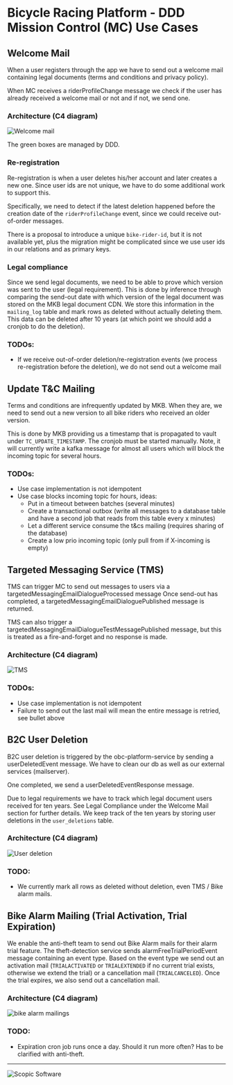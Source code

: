 # Bicycle Racing Platform - DDD Mission Control (MC) Use Cases

## Welcome Mail
When a user registers through the app we have to send out a welcome mail containing legal documents (terms and conditions and privacy policy).

When MC receives a riderProfileChange message we check if the user has already received a welcome mail or not and if not, we send one.

### Architecture (C4 diagram)
<img src="./assets/welcome_mail.png" alt="Welcome mail">

The green boxes are managed by DDD.

### Re-registration
Re-registration is when a user deletes his/her account and later creates a new one. Since user ids are not unique, we have to do some additional work to support this.

Specifically, we need to detect if the latest deletion happened before the creation date of the `riderProfileChange` event, since we could receive out-of-order messages. 

There is a proposal to introduce a unique `bike-rider-id`, but it is not available yet, plus the migration might be complicated since we use user ids in our relations and as primary keys.

### Legal compliance
Since we send legal documents, we need to be able to prove which version was sent to the user (legal requirement).
This is done by inference through comparing the send-out date with which version of the legal document was stored on the MKB legal document CDN.
We store this information in the `mailing_log` table and mark rows as deleted without actually deleting them.
This data can be deleted after 10 years (at which point we should add a cronjob to do the deletion).

### TODOs:
* If we receive out-of-order deletion/re-registration events (we process re-registration before the deletion), we do not send out a welcome mail

## Update T&C Mailing
Terms and conditions are infrequently updated by MKB. When they are, we need to send out a new version to all bike riders who received an older version. 

This is done by MKB providing us a timestamp that is propagated to vault under `TC_UPDATE_TIMESTAMP`. The cronjob must be started manually. 
Note, it will currently write a kafka message for almost all users which will block the incoming topic for several hours.   

### TODOs:
* Use case implementation is not idempotent
* Use case blocks incoming topic for hours, ideas:
  * Put in a timeout between batches (several minutes)
  * Create a transactional outbox (write all messages to a database table and have a second job that reads from this table every x minutes)
  * Let a different service consume the t&cs mailing (requires sharing of the database)
  * Create a low prio incoming topic (only pull from if X-incoming is empty)

## Targeted Messaging Service (TMS)
TMS can trigger MC to send out messages to users via a targetedMessagingEmailDialogueProcessed message
Once send-out has completed, a targetedMessagingEmailDialoguePublished message is returned.

TMS can also trigger a targetedMessagingEmailDialogueTestMessagePublished message, but this is treated as a fire-and-forget and no response is made.

### Architecture (C4 diagram)
<img src="./assets/targeted_messaging_service.png" alt="TMS">

### TODOs:
* Use case implementation is not idempotent
* Failure to send out the last mail will mean the entire message is retried, see bullet above


## B2C User Deletion
B2C user deletion is triggered by the obc-platform-service by sending a userDeletedEvent message.
We have to clean our db as well as our external services (mailserver).

One completed, we send a userDeletedEventResponse message.

Due to legal requirements we have to track which legal document users received for ten years. See Legal Compliance under the Welcome Mail section for further details.
We keep track of the ten years by storing user deletions in the `user_deletions` table.

### Architecture (C4 diagram)
<img src="./assets/user_deletion.png" alt="User deletion">

### TODO:
* We currently mark all rows as deleted without deletion, even TMS / Bike alarm mails.

## Bike Alarm Mailing (Trial Activation, Trial Expiration)
We enable the anti-theft team to send out Bike Alarm mails for their alarm trial feature. The theft-detection service sends alarmFreeTrialPeriodEvent message containing an event type.
Based on the event type we send out an activation mail (`TRIALACTIVATED` or `TRIALEXTENDED` if no current trial exists, otherwise we extend the trial) or a cancellation mail (`TRIALCANCELED`). 
Once the trial expires, we also send out a cancellation mail.

### Architecture (C4 diagram)
<img src="./assets/bike_alarm_mailing.png" alt="bike alarm mailings">

### TODO:
* Expiration cron job runs once a day. Should it run more often? Has to be clarified with anti-theft.


--------------------------------------
![Scopic Software](./assets/footer.png)